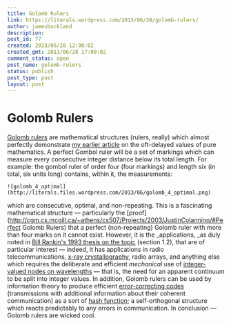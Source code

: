 ```yaml
---
title: Golomb Rulers
link: https://literals.wordpress.com/2013/06/28/golomb-rulers/
author: jamesbuckland
description: 
post_id: 77
created: 2013/06/28 12:00:02
created_gmt: 2013/06/28 17:00:02
comment_status: open
post_name: golomb-rulers
status: publish
post_type: post
layout: post
---
```


# Golomb Rulers

[Golomb rulers](http://en.wikipedia.org/wiki/Golomb_ruler) are mathematical structures (rulers, really) which almost perfectly demonstrate [my earlier article](http://literals.wordpress.com/2013/06/17/time-dilation-and-gps-satellites/) on the oft-delayed values of pure mathematics. A perfect Gombol ruler will be a set of markings which can measure every consecutive integer distance below its total length. For example: the gombol ruler of order four (four markings) and length six (in total, six units long) contains, within it, the measurements: 
    
    
    ![golomb_4_optimal](http://literals.files.wordpress.com/2013/06/golomb_4_optimal.png)

which are consecutive, optimal, and non-repeating. This is a fascinating mathematical structure — particularly the [proof](http://cgm.cs.mcgill.ca/~athens/cs507/Projects/2003/JustinColannino/#Perfect Golomb Rulers) that a perfect (non-repeating) Golomb ruler with more than four marks on it cannot exist. However, it is the _applications, _as duly noted in [Bill Rankin's 1993 thesis on the topic](http://people.ee.duke.edu/~wrankin/golomb/golomb_thesis.pdf) (section 1.2), that are of particular interest — indeed, it has applications in radio telecommunications, [x-ray crystallography](http://en.wikipedia.org/wiki/X_ray_crystallography), radio arrays, and anything else which requires the deliberate and efficient _mechanical_ use of [integer-valued nodes on wavelengths](http://en.wikipedia.org/wiki/Node_\(physics\)) — that is, the need for an apparent continuum to be split into integer values. In addition, Golomb rulers can be used by information theory to produce efficient [error-correcting codes](http://en.wikipedia.org/wiki/Error_Correction) (transmissions with additional information about their coherent communication) as a sort of [hash function](http://en.wikipedia.org/wiki/Hash_function); a self-orthogonal structure which reacts predictably to any errors in communication. In conclusion — Golomb rulers are wicked cool.